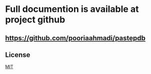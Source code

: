 # Full documention is available at project github
## https://github.com/pooriaahmadi/pastepdb



## License
[MIT](https://choosealicense.com/licenses/mit/)